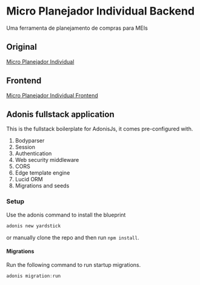 # Micro Planejador Individual Backend

Uma ferramenta de planejamento de compras para MEIs

## Original

[Micro Planejador Individual](https://github.com/Azenha/Micro-Planejador-Individual)

## Frontend

[Micro Planejador Individual Frontend](https://github.com/Azenha/Micro-Planejador-Individual-Frontend)

## Adonis fullstack application

This is the fullstack boilerplate for AdonisJs, it comes pre-configured with.

1. Bodyparser
2. Session
3. Authentication
4. Web security middleware
5. CORS
6. Edge template engine
7. Lucid ORM
8. Migrations and seeds

### Setup

Use the adonis command to install the blueprint

```bash
adonis new yardstick
```

or manually clone the repo and then run `npm install`.


#### Migrations

Run the following command to run startup migrations.

```js
adonis migration:run
```
